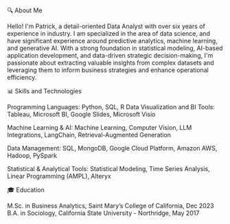 🔍 About Me

Hello! I'm Patrick, a detail-oriented Data Analyst with over six years of experience in industry. I am specialized in the area of data science, and have significant experience around predictive analytics, machine learning, and generative AI. With a strong foundation in statistical modeling, AI-based application development, and data-driven strategic decision-making, I'm passionate about extracting valuable insights from complex datasets and leveraging them to inform business strategies and enhance operational efficiency.

📊 Skills and Technologies

Programming Languages: Python, SQL, R
Data Visualization and BI Tools: Tableau, Microsoft BI, Google Slides, Microsoft Visio

Machine Learning & AI: Machine Learning, Computer Vision, LLM Integrations, LangChain, Retrieval-Augmented Generation

Data Management: SQL, MongoDB, Google Cloud Platform, Amazon AWS, Hadoop, PySpark

Statistical & Analytical Tools: Statistical Modeling, Time Series Analysis, Linear Programming (AMPL), Alteryx

🎓 Education

M.Sc. in Business Analytics, Saint Mary’s College of California, Dec 2023
B.A. in Sociology, California State University - Northridge, May 2017
